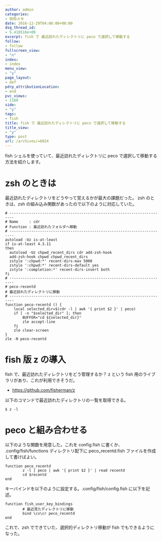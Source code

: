 ```yaml
---
author: admin
categories:
- 技術メモ
date: 2016-12-29T04:06:00+00:00
dsq_thread_id:
- 5.418516e+09
excerpt: fish で 最近訪れたディレクトリに peco で選択して移動する
follow:
- follow
fullscreen_view:
- "n"
index:
- index
menu_view:
- "y"
page_layout:
- def
pdrp_attributionLocation:
- end
pvc_views:
- 1160
side:
- "y"
tags:
- fish
title: fish で 最近訪れたディレクトリに peco で選択して移動する
title_view:
- "y"
type: post
url: /archives/=6024
---
```


fish シェルを使っていて、最近訪れたディレクトリに peco
で選択して移動する方法を紹介します。

zsh のときは
============

最近訪れたディレクトリをどうやって覚えるかが最大の課題だった。 zsh
のときは、zsh の組み込み関数があったので以下のように対応していた。

``` {.bash}
# ------------------------------------------------------------------------
# Name     : cdr
# Function : 最近訪れたフォルダへ移動
# ------------------------------------------------------------------------
autoload -Uz is-at-least
if is-at-least 4.3.11
then
  autoload -Uz chpwd_recent_dirs cdr add-zsh-hook
  add-zsh-hook chpwd chpwd_recent_dirs
  zstyle ':chpwd:*' recent-dirs-max 5000
  zstyle ':chpwd:*' recent-dirs-default yes
  zstyle ':completion:*' recent-dirs-insert both
fi
# ------------------------------------------------------------------------
# peco-recentd
# 最近訪れたディレクトリに移動
# ------------------------------------------------------------------------
function peco-recentd () {
    local selected_dir=$(cdr -l | awk '{ print $2 }' | peco)
    if [ -n "$selected_dir" ]; then
        BUFFER="cd ${selected_dir}"
        zle accept-line
    fi
    zle clear-screen
}
zle -N peco-recentd
```

fish 版 z の導入
================

fish で、最近訪れたディレクトリをどう管理するか？ z という fish
用のライブラリがあり、これが利用できそうだ。

-   <https://github.com/fisherman/z>

以下のコマンドで最近訪れたディレクトリの一覧を取得できる。

``` {.bash}
$ z -l 
```

peco と組み合わせる
===================

以下のような関数を用意した。これを config.fish に書くか、
.config/fish/functions ディレクトリ配下に peco\_recentd.fish
ファイルを作成して書けばよい。

``` {.bash}
function peco_recentd
        z -l | peco | awk '{ print $2 }' | read recentd
        cd $recentd
end
```

キーバインドを以下のように設定する。.config/fish/config.fish
に以下を記述。

``` {.bash}
function fish_user_key_bindings
        # 最近見たディレクトリに移動
        bind \cx\cr peco_recentd
end
```

これで、zsh でできていた、選択的ディレクトリ移動が fish
でもできるようになった。
